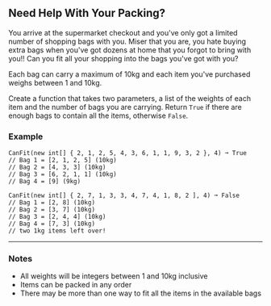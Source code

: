 ## Need Help With Your Packing?

You arrive at the supermarket checkout and you've only got a limited number of shopping bags with you. Miser that you are, you hate buying extra bags when you've got dozens at home that you forgot to bring with you!! Can you fit all your shopping into the bags you've got with you?

Each bag can carry a maximum of 10kg and each item you've purchased weighs between 1 and 10kg.

Create a function that takes two parameters, a list of the weights of each item and the number of bags you are carrying. Return `True` if there are enough bags to contain all the items, otherwise `False`.

### Example

```text
CanFit(new int[] { 2, 1, 2, 5, 4, 3, 6, 1, 1, 9, 3, 2 }, 4) ➞ True
// Bag 1 = [2, 1, 2, 5] (10kg)
// Bag 2 = [4, 3, 3] (10kg)
// Bag 3 = [6, 2, 1, 1] (10kg)
// Bag 4 = [9] (9kg)

CanFit(new int[] { 2, 7, 1, 3, 3, 4, 7, 4, 1, 8, 2 ], 4) ➞ False
// Bag 1 = [2, 8] (10kg)
// Bag 2 = [3, 7] (10kg)
// Bag 3 = [2, 4, 4] (10kg)
// Bag 4 = [7, 3] (10kg)
// two 1kg items left over!
```

---

### Notes

- All weights will be integers between 1 and 10kg inclusive
- Items can be packed in any order
- There may be more than one way to fit all the items in the available bags